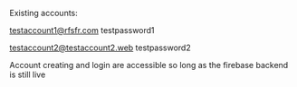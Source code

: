 Existing accounts:

testaccount1@rfsfr.com
testpassword1

testaccount2@testaccount2.web
testpassword2

Account creating and login are accessible so long as the firebase backend is still live